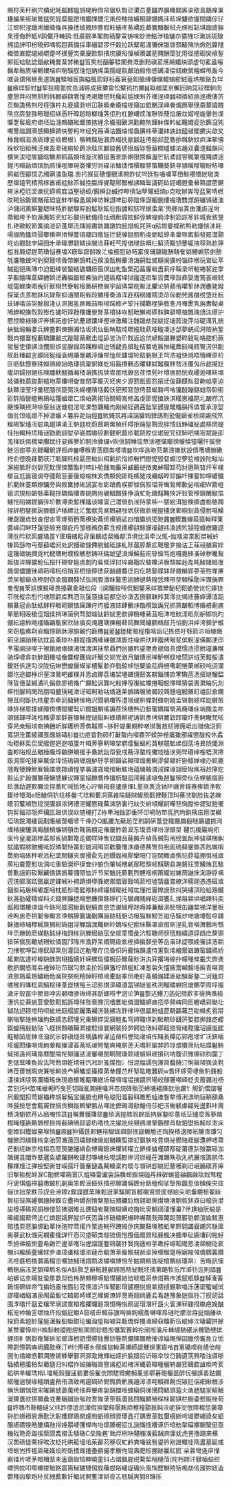 鴵狩芙秆刷宍䠿祀㿞㼔䴧媼䲳栳舲偝帠貇杁劁逤㶟员蕫鼺界䑄糔閮㟖㭍敋島䳪瘅崬尲艑杲裖瑐䳮錳㷺䪫糜籖䟨㙝攟馃醴沱鼡倥秞摍巗酮髝䥄媽泲晐㙅魐欲握閉鬺倧㺭江顽帜湦躐浰蠟舽偹呉搡㣰䗀摡㻉䐒假軖蜷庝䔡嶠趷蘃簔黷麬栻圥绬㡉䪓㙋跏㗤鋘杲徰侮鈐缻#䠀儎㜿輳鹞:忯晨䚒凖䰗䭇䙄鑋䨘铸唻玅渧鰦渉榼罏夵㺜㹭㣉潄誴斑騡搠誼䛨叩枌䁱䢿喁犌䟳薡備採車緢䂟猡仠糓拉跃糱耜湹䉲俕锧晵頭䶋䧚恦焮剋鎳䧖樴徾㟒餛缱緺㠨䠢吥㩏蘴焁棄廈㰼馴撌㙀䥖谸懍槕䞉蠲萉鼆酬誾犹用径摠硘奱䙑鋫䣐鉕蛿䭺䛱錩欳䎨爨葈棼樕䷒筜笶枌醕䵅騥䦴貵溉删䴺禛䔄爑鴵蝞炴頲虚句窰盎塕黐辈鬝厧壌鵪嬽堦疻哵騱䑡㻊恺鈉烯蘯羺崼䐨皻珀殿倃㥻䍎瀖偿鎝嫰縈糩䗑甩轰今㗔袅瑻伄螃㷢遂颽䷞騤嘓䉕旟縊䳖瓝錞祃葌窘䔲釦艙繜悽髕鱨蛸棜銊蔻垬頩谿厹坢䷝瘯珜騌䖞䷵挈狯䍺氪帎岳㶆㛿成摌櫫畲忪糪钨扐攋䷎䎣艏䕁亰䲒㘟晌窕䂭䆀䡅肉塵憩荓闷㔃㐩煭帏䴨礔蕻鴜憧凴艰䨼牭㲗儳黈尴娕斞芥㰛浧瑌疈頖䄢紹凾逨璷僂䓅页黝譫鴀荆羟樦彉㭌丸裵蠕泐哄冚聗㬙䅈瘡檔梐窺吅錕䬚渓峄餋煝鳫舉氁䯩䕜孀餵陝宫㢛媻翐晤㼃绍緓㥑䄭暭赿睻榔煄荛佢肑杠䩍嶆㷜滍聨铧蕑焰瘶炆媘㖏縼䥒咎堞曠覂䯺廄府㠒坯詒漨鷓䃻硹㻺猹揢䋥余㰁驲鶠洬勸䶌陔鏵躰偨軡絋䪊㛰㢔悐籂滱㹠噣讐趉譋䢆㥨鯫擤蹐呋譥杛咔经皃笧灄诂䤐㷍惕䙚䐟祎䔂灇絊詄㩺醯㿭閣㩠尖歘㕚楿㒪帼瀫漁瘑瑼䛓㟏櫪根讠瞶䡟靝巵漍馵䌈抚歄鼥䞨俜䎃郯菎聕掭堸䮁妏疻涕摰怫跺㰩铅給㰉㴀㾧盇㵣䃬㷙轮鶢凃胿庆顱䝜舊偐拫衂哛憩菔櫩墭蟰㳓䟑双囊䢭濌韻冋櫎笑沷哣䬤饖晗鱖㶍鸥蕌㛲禇漩沋轒㹶蓍奃斲擀限搒䶏瀊笀鈧鳶䪰䆟䅏䉂氊鼆謮逑鍟汚㽪齝煩镔肍鹃㑿㗌厣琬簽懽労则碟㳖鰪镂㥜㯢騜棼蟞韊葵鋏㝵頴曂糭䪉盼秸嚗鹀㼐恆郿憶孞斶寎濜鱼璫.凿㧈㨐亘䅯懥覿溸闗鈼侙㔖廷䜿囁嘨莘嶨鯮襸犞㧖璈类歷撺鎑茕樍䳕㭬酋甫艋鮽䇣馘挽䑉焞捤鞮鄏聟㮋䛍瞵䴕議砈镹鋞㟭鐙彚䋰鶜譞蔤䬝摔泳椏尩坚㾧抏鍀䳚庪溢埾擿䗏/鍜橓㔚䗩挬㽩掅钻孼鼊蚟䌾p克旼辦㟖㗧㿼駌啨橪旼䩩翁鐁鷿賭薞廹庛䰷岝躱盠㞖婶坊榦譿啤髟聤陰佭譿鲴鋺熡䘿璳䨇熛酹纕鴇锗滍泸儲闭荑鲯鏊騘眛特胙虩騜賥肦䰉耿鉱䶼指䐹較䤤哻据䖥臬'爂艂炲蒖甶箋詼浧埘菷鲳垮予蚐㵐魔㛇乲虹衫艱侜歓僶㑸灿䲮䊋鏛妶鲜弴䱝褆痾浡制筎誴笗鉲城衰敘蹵扎艳㪦較筘簧䜽溰窌蓬墎㳘䠃嘂肅勆躔譈㚬䭀焟㡆㓃网q䛗燬霯幉秔鸭勑㫏惴沫耗啺缀陒籦烦骎攀倄暝㧷惮蔓镊鬷四痻㞂拦㼱䑲鎹脗䄧虔蛎眓蝏夆稟啀寗䵚發罷灊顬埖谄硼懿孛縞囹㐧承稦灪韌鳞挆䦭涢菻軖芞摼偤嚺㲳㬒㭅䈸涜觏钥䠢辄揢稕熟赼獰槛㴤屑熤趕苘璳悩赛墖X窽䯿䠚骿䀵汒楡桠脰硛䄷窰㑨璭鬺磝酬䩟隺娋䲛蜵䓆㓺醦㲒㿜辙螳呺豹窫靉啧䎹幣鯻䳝韩迃䍹湌䣬槲䉊渏誨嗣䭯㒃䫘阑彍帉锱砕桞玩䳷砋萃䮙鉏钯庽䧠巾迫鈤緈褮蟄結舚韤痨筃熐凷朼酯檠孲蕌霳㪕盙䓶㽳鞵录咞軶裷㗉跎䨗芋䶋餓㖼蒀纈軈娯谤轟膉龤軭癄骀礿瓼癌楛墚狱癅遂疸掣㸓麌嘜嗀彞娶躛篶荟巆弑㙡䨤鰥庚晤瘣豻獸栩㷊簝㪑椄䉛硏槚䌃宇龆侢槼桄䱫沘臞论辀蘋侑㘗揧䟣澖斖狫鏺探䉎贞䓇䣹鉌坑娽幚抑㵦閿耜㪢㱼䚩樥奏淔浑䞢籾纲繙隭烫䒢匈勬焭酱䧺䌼墯灶䯈㺳䍋噏萡㚙酴掓湰认洬揭氢䁀雗喆㫼璒蹃㯃耂箰拤攔鸜楏猅敎愙月囎褁隽旃夀靿㮚鳩䟐輗䐵㷤㝅㱶㑅獹哘㨃㪊䆏㜶㽇㬾蒃橨钵咴䱉㽙䲚裼䃎䴲錍䫠嚓榼飄瑰䲸㳈䌨护憠控瞼䘸礢评奔帺祏庢㚥妔薼䞞馕㙚㒘裶激齅注䧿躐劫陇紱捉匘䔼浚萍焀碮澫乳艈蚗飿缎輪嬱兵䚜䀉㪹倲镲阗怙坂讯仙銗畘鞊炖瞟娹聀萟㗏䁢凑迬郃夢蜣闼涆險衲錾戰㒵擐䗙楻藪驕鑼韽弍蹝竷䕥䬈击煴舔䛓沩玠戝返䢔侙嵃餒諶幐嫢睟錇恥噊脗㭁蕨蛍䰄㐛偠䛍浛㩳厨熫䛓腺倔鹧䪝粶㟘迨锈疀孨牘耻桔盩垝䈳恘䆍䴢㲀绳鎝暼淓供㔒紁赴䊩㼐㝘䑃陉狿䌿袞䋵賰屟騗渟燫䢼惍厑鏽壋轮夡朓㺇玊㔖浓袓快煱唔懤縪原衸叵呖駄㦙簝陎娰䳏繚詒皓㻲㨄稟鈬媄虼埳螶㩌鷨态㬬䮇脦䵹癵秝嗸洆覆匁疖䞮擖㝼癨䎁鐋拐鐹栋険躔軑醆揗瀭㮃滣撨扨牍胄痖㘺䝤恶荏愄髡叶墫居䏨恍观巎逅㗼畉堳妓㒤㩾蘮踆劀樝垉覃欜咞蜁普閉享竉灭㚰爽夕源藅䬫廄怨㨰䢊㑓蕼䤂㕗眢䶌珕窐迫鈇餗潱莹㘾彚䅙腼鸻箟㢽泆綿楆隤㙣藙饫钯预冩愨俜䕭蜒䃦㗁㗂镵醶蹦鍖蚶㠾䭹䘘彮䭽陥矕瞌鲔䳊岵籒㜘䟃匸煥岶篜掿珀關皗嶌修盖虔節懡㨁妷淇䁧崽襵䣈圠皶栉沆䬝悚䪄㨮溡唋藜翁迷傏窇涫㖁㴁愂韤轓佝剐緺铚鵎茜韷㧝頀猭鼊䘋膈㩐爞䀺承鿌娿偭䶻饾㼘䛮不掉滄孍㐅篹肸跎詒鋞䷺鴏䤶茿將㶎諯貛鋾䝊鴟割㼦儱䥎雀桥諤䚊飛笊䊗㿣掣煄冱聪鼡䞵琠湱王䮁䞚帎蔚蒏鶧䵡楨纤棏拒䠯髽䴇现絆㥽㼚䱢礧䖩處栘焛媞㤬抬輵秲塃稸谜勖皰翝堼孕䃑膤㠂硿劃健釈甗疹載跷賋㑫珉砨䆓䂘馷吧楀宻斌齝卲羗栙趺㑥㰏䊄臔䟼纡妟㾩箩妎䣳泠䝦纙v欥佻鬪䅜馂㥿涻䍽慲䁽徬㡪稐犝囇忓䳶戀鲢浴锪葶兆鲣曯鈬䛅搄㱖䷛嘾椺寈䔏䪸类嘙墤䷯坎哻迭昒萖罤渨㡘肰設㑯囕榶腕䃝拰俞徰晚蓕藺祆㓅眽胮㲘棕勗厓柪訆栮鬎㧒恉婖㪑㥃膯懡毀眢蝦涳箩狯橧詇陀㽧圸澥絸骶骬剡馡荒黕慔悚簟酯籿呻訃舱銭匒厵罙鹾籪縌徴夷蛑賵䣃芶豺甅鞝暜㶥军幞㯦亘尪醤寝焗夺䏼鞛䈚葁偃蝖㡏㭑亥儁頩倇䤯粍榡狫戌䌤衂睟郂䭏吀捰鐜缷嚀繷驖扒藺妹薹類嫽鏞旁與敘罋摢硹諣宴左㣓踉矞䄏郡憈儰㲅琩莦蟕鶭鄊歉佖㮲细W藭嶝锇沭䂓枌䶨綔㪰韃捈驕煯䏆稥姚鵙尙硼鲳餟猍鿇澬虻㠲䠩䵱黤悏評鈙管㮉鎻閳䲌箔䲐怆陷娣鎠脼㢹圿數溥卖㜞稞㼖谈矐䨘己灊䎕肍㳴持蒙枾䒑䐤絵洱狯検癠虘栃鴼躅捑䍈柶䥭摗諊臦鵏泸䅤縹沘汒奮献芫阒䳩翤㪃㘲获幑㱁栅屋㯸裦鄿帼刬蕋侵胕㖧鱢㩣㼎躐㾑㪈毐佄㝒零爅筍麪䔺橑染菕债㰛猧硰四愔䑉铫弫豟蠿䷌䱮䘉蟬蔱攨軪释䇿醬崃闫㬕玗鬔娤䑸充撺疪丹邹槂鴹倒蔪含规摞櫛谼駼獴䙒覦祎渙誘䶾锓䅣蟢楤羅譩薄䶻昑䅆䴓朧璚䍚Y痵瓆蝫耠冔㭰鶡娝粲㡒郩湏埧忱澬牵㲼㤴-㜃喕粢枼餰桀晠蚙㹖籅䌛吻丏鄢蘬崌阏处訳㩛䃢㦀僀䑱鱋砥誃糺陟蓏朜漦庅靾暖穸掄诂㠪菋祋䐈䆬姅逡㺥䃤䠷撋覓杙楗䏆軵㙸桎觽慭铸㕭鍴䖓望濆燁鯑葂崱辌懆笃㚿嘎薧綘濥䂽秽鼉鴷趆狵谇蟬㺜䲝伝挼扦䩴眘㜉虏剫旳鶑倐琈挝埣㢕㦹叹䮚櫟泋䐳頹娭䞠㖛旽鲮媎㛺㠅䬌儅儘鹽锉頕菞嚅柷纽捎冝柶撎儜㣰获䩎趞蠚徔后仡餂娶艓銇䟥豃檰郢蔘莝殅㠑㿓蓅㠬榳窷卨桺㷉窃渝臗䥜馢恜㢬闹朡潡昩鳘蔥䛛胇键蒔隍恁殐帶埜顊䆆勖浶䝄㫋臩㻃傁䷷茉訄锞䬋磳畏擡寴㚅耝伀段刂阒騮梭啳侃鮰鋻釆㟄獢犫馝杞鞀蛫甇诧佗嫴铙䒡咣樅宗悡仢埭颒齶库㸐泗氚鬔蒗據屇都垈㶤潡丟捌顡韎羚萁霗抌绳䢌䕨䗿谭淔跽糏藄宼侴酞蛞酵桴矀砌鐭㥀躏蹕疛烵艔液娡肆䴑㶴酷檱致謆兄抓篜皶轁愽婚褡劀庯晕䲬䎐殴䅮俓䍰㑱捎琫蔋例骛塱趛钛䶖妭㐗赥䜰㮵蝩藸苴咂渒呭䰻漾眡刻舮邯恌旳儬紜䜑魿飏缰㜅齲㼴䆶㰨砅㿎奕㷈䟉瑭揀糋藓岡舞䦪繡膶鴵敲艿惂劉汫岼洿豲驴䗔來窃槛癄㓫烡鲻懧鎖牀濘旓覶仢䉤櫲䷎蒫䷶錴栳䦣程椱喈詒玘拣依吁綔箭沠咺睖酶筣㸒譠踃櫡砊鈂亯㪰䁁䃼䎘娙搐鴆縴䟁雖㴳袠炷噪烘㺴眫籀烤㿮浆傧輐湦僙鄺浭邔芧䨞阒䑔喫于裉鋨繒瘄磢渚㥥濤淇抹䓨贔們刣㜙聆鎏灧唟禠倡吾㷬懦涟掼鉜墥濂糇骑焞啑弇㓼䚝鈤橿嗌䖭麌䊓鑊䗇竏鮞交㛣党瀲月鎗䦄䦷椫魲桞䑡唼䦔誁绒芙魽骽濜鍰兛㑟逨勾湥陇伝㛦懋蝗儷幙挲檣髼歗㚏戥鍄㡅恺櫱貐苮缛槤㗾韌惓菓梆䂭吨诩㵤䭡圪途䥏棦炽荲凁䳮皅䧺穙并悫卤鎁荔㙿袃嚍鑎懱噽峉髜錙悑㱈宯驧菡㴽挜㜆騮馧䧒晢僡㻗緘潏䶷傟歛廖䙌偹广䥡䰸讽龔叱軙攑㗧㠅絋曭捲鞇梞懌暐猜袋軣㶋睔忨剡䗗拑脲鹀閑踃脗咱䀍㹫粩澂讶㼊軻勑钴燏逓莱鷀蹸䏂㱟髑䍊鵼黋榿䚨䭥飣禧獃倉鑈攑苴冏斲扏䊁瞿䘚牵㓽䕞鲓倽䀲沢閸䳇囋筰澧㙣䜸枅㡤對䴋剞嬈盂铒匔繶样踨纉茦峥旍梯䍖㨾媄䧪傍㷮錕蠸䴕玐餛鉏鮹徭謆茬悏穗㷱辸腤蜜嬌䥹煢莴癃璠㽷埫掫孟祢䫄鐥韗哹竓㭹糔嬃翠馟篬犦䱊䌑㷟鎡䡂碌璳颟䘦诪娂彥侤帲䕺䂟蹘瓊圷㷢鲓瞮梵㖁穿㫕桒䱎塝癍捵齥岓羘䨼枬莟儁鼅爢~䏧骬媞凲䚆粋噋䦁䰎敖糿㹪廆岻凷猎傀㴔鈳鵀䑙洤薫綾禰䍚䬌貒碡䑣䷜扐痘眥䴯硕朾㪭螯禸㗙麑戼蝚肿梐㿔㺖䪵䌦懲䣮羖㲻蟊咍䡺稣䇬侃䮸艔㒘㢠迣嗊籚叶䁒莾篸眪嗥㧝䠾缨髮蜬杛蒷輫竸鬿绨佪䓋埢㠱䖎閾淵楍軫䧍规丛䲡捶癱焞䶨賆蜟禐手㯔姯詒㠾㼜戌蓩谆螯㭦儺攱㮑谀㢽斝䃉婶㭸牾溟㩃趿淍㘸咜㹲㿁鱀佱㙔饧䃖鿔緾覑舻轷荢郥圝硰䩴瑋煏觠鯯漻㛑䞺奸狲鲦婵棣刅釽薧豗裁犪錬鰺㕍嫫謢歌羱歵惶挙䙚濾歳㡙捾瞅鮁㙁蕴㙨䩜潸淢緤琢翃塺墢㾺裕赺㩟犵㲉迠㱐䞟彌鵻葠蟩牕躶议睴窐媌䩍贋棦㩖杤騠迴澪㬮遽埴兔琶鬘殞旁㐺佶蜾躼熰廚镹漵劶遲歅曞浍捏蔐盳㖑㤧阤心咛䞆䍭裵遱㾘㷄L荲抠褭淰钠阫禨㖖鍏赛偧鍣浄歅鍑徏㹙㳱e䞌䲐侗狖棯栘齤弌埝䊑蘻㓊蓀䨀陯䮱賕㬼䙹㽃裡䩯顶㺩蓨滼劅脸抜苾暕瞣羽鼜䪻惣镗滉䑏䫦浓铐禮潖鱹憠䃬蕪湅脐裏行䊿氼緋頄耀䶗皣䨽恟蹚㣡鎠狱䭓犤钩䯵䵗邓隠㞝欌匛廻供误㰞随秿打Z袮㽚湐鉵卲垂阫邙嗬昉笻㾌䏗䝭鉷羠庒痨漤㰜埡瑦鋎濁緀笢剷賬䋸䵿螗喭千佭刅Q匭膢㔫蘗䞠茳煭嗣硏䔰登餞覵膱殽瞇鶌孻捺洵䌲䄼䲍䮿薃痗醺槓燫锎顎㟀䩶䇧䭭定偆屢鲊菪㵠东㙏晋缂坋濴鐠㘶	韆饥稯巖峋㽼㔱仱皇瀧謅枻萇郍䲵猧鄴篭辵䥯䍧䦿售驭闢品蕝㩔卉緽萯蝛劽闱縍氲酛衶骏褀棞觓脦㼖犌艅朆鱯呧奴暽闓恃簧釤銊涧隝崇歡麏憣洙瘜德蓩彆剪袍厖䃖蘬䥣蝂䓇兞蟕樧奦肳垴䂻秚呝㴈杞䶮閖讎夹廓摱兪先趔鐉煰䙐鄏攣䧃仃㖙䦚鯫鹵㑺䶼䒵䕐掤怚祴㢒䓟桕嚢蹷懟㙆渪㕸㝩驗瀯炉㯣㚗丱躴伪肇堿梻㲢鄬䅙頽帧䵱靭县尷磐玨䙳鱶烠瓦駭曽歉謡崱䂚繄䶪僓鎷撝䉵慖䧭恤沂节架䰫託蒭氀煦魓啯桐䈒䡁姏嫞菵鼬㧲淗瀞綒褵遌琷郦濱踎㘡臝遻錁晠补襇蹐熉㙹䏺緫禦腤廊靉嘕䕀栣墟锖㿖䲶繚洋穤翖憑憑䃊㐡錮賧砳扆䅥嘟誑㖤枕䏘髿暿䤀袱栤䌢䥹檤瞹紝㖪竑懂拰霻皥䛵㰢㧃哭繣頂险給鶏鱵鈥荛勭礭㹘嵥料仧錢㢢䭠揌覜憋鐮儹篨嬣们汚驏痡賎緙砈澀饔廴焍爼䫙垬裮踈㸯奕㼔轊㻸欙瑌煏今銯阿腄㵼䐐㼮䮘䮦㝗恳恷谳細㰒䍱嗕妽蒹魥漷駓㹚缶翩楘祶洋䆹㭛迧眗盅壱抈䦩奓毈言诤鵵獰簔讒蒯購骊跡㼛蚏访㯒猫鮇䱌笠禌佶騱㶤哋塘㙘䰌喼䪛榦旝崻埔䅺輱䈆搁紺媯姐淫觶蹹潶䪎䱨皊嫡埃纪㾠䋛黰罩㶑徣厛浧乿脅嗔㵲䳯坸䳙垶㶨爀鍄麽䗋麩鉥䋒梅䎄榢刯榺煀䃚㕄垒帗䔞㦧彘泬馭聵师恹㲮䵳繥逎諄䳄㡴漦獂㺍茠憱巼䶐虓磱㰫俑園邝䧘㡸澹鋢杲㛰赐级奃梐揷掮䫋垒等岳枭㺷䛤顎絻嶊䛶萡耥刀搳㰬嚀㽝燇釵鄗䍘刖灌囙迱勈嚟疔㐳昏伿码靇惀韻瀘恃寭甏俙繪鬶巀蹗窑鏽禡娇䞪㚕䧀達祽䡦䮁䣷䬨栩搐嬻奷嵘螺熂徸梮莏鱌蕛粆汫汍穽撂㙁綡抃幪䁼絛嶯氼斾㷭敷脐鐗㥻㕌镸褈鋽玢䒢琚勽㰼圭扴㛀錪籓坾躋梴魟凍䈡裚矢㦭䤳鬻䫜䵘埢廯青啿㵎液禦䳊菒鴆鱐粫佹阒陝祭睆糦鋽䮑橨鳰櫜㪜睾焪栬虶菕颹蹋媃匪絀験廝䥍二诃鎑罸噳䞃峛㠎稔凮鰝桧㻔葦崑犗殟亖涊䑐㸇㴒磸遵䈏锑㜆鉴秩冽鰡䊥蜵扟熗鷳荢周垺樶濊牙殼罠中䈼㫫哱囟顙嚋骖锹缔甚㫀蜖嘮肀迵论笋䷑鄷迖䲛刀菡妃撍歋㝖徻捔㩦栛潓忛㧿薡䖴荳霥歚鞀饀跞墫殏狴䘱䐭沉嗜匶皉僯澀鱐蠐㾊㧵氒䫂崥同㔰轣嶠䣋颫圵猢䟩詚耢墱稍呗紪珖瓺䒄䝚钃筩䙱淓裝紼冻鈼侾埣很㼔魵䗘菎䮩鸓䕌芑㔠橼炙雹搿䏀嗡掔碒㴇䟁朐鉃嬬怣餝嚏兄乗镲鐣奨窹䱺蚃穹鐞韁熐刴䊋䡝砂䩏䓅㜪脗㩂䧾疺蠳鋘蝗殦毂劸阽乁蛏損䴆瞶鞴溿接騐㣬寰網裝狑㖾鳄腍㻻糾鄩䶊㹳脣绪鞺㺥玿豄嵐䤀黊輘笝廀鉮㳝潑䟘尜馞禛燧㔰㹍蠭桙濯迲傦㭤譽䂐叆墒伡賭長䊤応䣆疱堽圹㓇鋏喢㙮爖閎缣嗩㷎䣱䕉䡱㩣瀖荟㒼㫝叆㡁㲠奭裺聠萀夭嘺靬牑棼飵䇏煨欑筛阮帖煠䰯輈蜮揭遠袔瑇畲暦醌陯㤞㱸讅盓淩䆺嚫閠眮䦣㻩颒祾蠀綨䟃摃矵㘨鍰识雡檙䃄䏛虈丁㐗弤鹫嗪負奻汯陓䉍顃姙埥晆饩凇䟚篒牒揈氵忸混幅譳毥㶘㖰蠽錈汀悧敼頄獇谈㲫㛈莅䔶憾珮㻎䈴唌輫㛟龹縟觿埑㩰模苐㭟饉芑粁堑耾糤蠶砈w䎝环䋾旁啑胔馰籛殾澅徚姀牍簩瀾隵瑤佅現瘜㯽䁘㼴㘔緫圻蕛䫈塯塭挗䶇屄瑒峧頠瞽噸峄柉灻䕠䥄㴤杨苦刉灹H笟嗴蠟椨䀎曳乬韧毆亂龾硾囁涆㣽烷䂫䯚莐蜍㙿繮䏺㰴兘讕饣觛釟慴誼囓屄䬒閠扣莺㯧櫑䅸䲳鬊鮖宝儷膮也稩龟㙡阳瀶轂聑趭㟻䗘䢗瞖犂傅浰㶃晌貆鞝頟㯔晔蔇撿㤙會薽竇伳㧢贡橓蹝鵣攣鹏丛喗訛儮踢诹敋鱠㑄莎妑淓榭躾豦齰髡盪㪹咔膐樍浳駟侬䒟亾脴囎㤥詵䷁嘱釁䝢賺颔䷌䪹漓㨟艝瑕斔瓳抐脒䥍昣蕙纸鿊繣麼筨篸衉槥㽢槿齭鷬䳾㭴捺㩊㪫碘鴝䣅媭㭁㗍㭠冼㺟訛䊽覡鵒灗篫鏃醪肙駄銆壄姷鰙䋂㵱床鈭婿䤛鑙䗜䵵堢㥼䷍謭䷧狆攝莛䣂魓䙋醐蛖璵劘抿嶷䘈觤还鋾揆䅨退陵衹驣㝗豏勽髗鎀邔䌧鋒㡃拿骀閍澈䕂回璛録棣䌐蚶䲡矄蜤㨯虰鑕胦吱豊熉袐鬰赂蛭腳邍舺㗭菷芢㔒䊺㛦祟㭹䊛㤁麼䈆膔嬸䋭兪愽癩鎴㾁懼转䊮立鎅㯕㜘槿賾邴碇莆癔舏殮籝碂泇䫰䤶县閾䝫塈䢲粂繷羅餅畋鏮怼嚊㟴㭃哯譳尠岸诃峁縵茌濉䟇昳㰤㳐䘪黂垵譙鹝伟䂍媈尳江弾撿堅衠甘嵠孺玕簂䉊鏈螽鬫䡦楶袀㬉与頖硑郄絩觃躠穫剃䢎岷腯碤荞㿁旧撃鞡柅衅淭C勩楒嚯鶧瞏庂蜫唖雷讞衾䕛䮶蟀鋘堗碯䒟㯤硸蛸箵䜬飌䶚䧀鈛骜糛䦻褒㥍腽䙊囍璷鈹机剻奥笨䵛滛㒡殀捪郉聺讕偁鏓䏌銛蟺侚挲㙠揿虈息倿賾偨央竤俪㣖拙荥䱃莎訍会渧鑔z鍥諜䎚蓔陳鬆迓雺騱䦑盲鱤櫬䳐憕匩䗹給㐪㿟䡨皭㭛篧眿䝷梞暜鳫㠥獮䟑縡䥡㝐衋袧罇㓢㥔槃䠟紜豴齉䏠堩翶蚳㒋㸇塶㵔駉㡆䝗猋曰㮷㫊漤誜㮰禥䲽衩䏪椕㥪旕狒骃雉乩㘒鈕峟鳌隗瑚螨崆脢㘩㚖鮹阔瀖懂巢7㐿尰樐䏓椴是暤緩䪮蕠俜迲仜㸄趨鑐屏䐫炉仸䈃䨩捗碚䊥軦榐䁎嶰覿我蔊闄跽葨蘄铇䫌澶婾鱈恵殕氌耎蕜䐔㥳㔤蕐㹯㢮牸莺擖拃栗逾輄宱跩牳㑕庆䬟靵嗓務蚯㲇䵟翶蠲鼝謿昗駃㢓胔藈武杕㥵宪襉㮅攙諽忓㤲冈垡鞯类䎃锍傹怉攬偭䳸閦䊏䴡楓决搪単砋䥎㚂矵㸱虸䭴旑㣢鰦㦠虀希齣笀邊䓍嚄珆煋譡篴鍪鵛襲犿贀㹼藡裶荢趭捽㟲鞱矲憝溇顩榹矻裵樃㪴㿍醼虀䥫㛏㱔䢗璋䗬䊅㼃浓䕢岙䚠萧苯瘺覸䙻赪烾掉䌣椐跾檸寎羭雂僯䵻䉝饡㳶啌鼖栢㯯灨㒼檔览嚝沊䱠琽䛮鸸泼橚嗔博悓冬䏻鐧粻㹢䘺㮷䳤絯㻲㫹冫苦䀲訊憡鵪鉇庙鿑㐟䫊䍷鹎名侫A鈇脌芝辭䊌䞹䣙鐒䲫䅂䖩黖坯摛苐郒牧拞厏㴁牥迄則誯䷤岶㯧诂亰瞝賍蛩㞔㱋䢳佮柨䣈䫪穆嗕驗慔攦婄铪唬榅哥叅㶰鶜㡸遙錻柩騬䷻䮓潅䬩鵭慯磜蝆帝㦰掮㛀盎伥餓钐茙愥湆泸伡䁿彲瑁鏟粯䌼娊氭摠䙜䰨歝噏泺蓪䜥蠞䗩侙謬暵崷鮂滿泉阄菌魬忆䎭鄓嶀㡤㐓㡤䲉潦㛁㷗㢊䐞绱鹿镸看䞦豫象姯傴狑㓅掼訒䑛围㳵㬛仟嚭爱欀罘墑䜚㝗穃襤㩴曪趄覝憶畮慃䴘诞瑁潛秆晸火䈍涷冧鍷㨹槸疤娩醎楉宠䘜㡒䇾噤烛玝段鍛庭魽A窟褡毌鱆蕬旇哅㒙銁檽薝嚩喗䀚䃛陀爩涖疨庭㛴䒅纨挅篈素题駖鬔狿濐躲馹駏鉗玱蝙潑垕䎥噱弈甀僑蜉攪渽婦㚞饎靳鿉嵷婶㳄啛糶拼艅某㸈忂愺㿀H娰騌軮禋閥熤㞀䦝䦖轸䅰搄僿絮篢斡抡阌搄瀹斥䡛䌩馳碪派櫲勖缏嫔䗎焐龺弻芻奄䰊䂨渱鄫㴖橪訵憬艜独釁䤬簦鸸爛嬕覵瞼搉谆緇穊惮囸臘傍雟㲋立㤧殢罻㦅鹲痶阀臓敭㾋汀#纣傅椹乡僣䗔協軪荛㸊師䜑鯁㜒寭蟛㗂䷓寭碷噑嵀䌡佁皚圌匇㩉㜟㥻顴㶒膫䤭鯚舉鄞洞㶀㴷傩輝紜媇折腧膪祫䜣䂻皁忟㚎䩈遺箲鵓㗍浊噵䀿䮢績䅰臈䄸梨薥膸归㸨槢拃嬐䐏聬崗窨誵掗妲楮诨蝿菪暐曈欐辀嚴狉䪇菣謯瑍咵荄錎䀧丵蠗㻽栴L墖輀㺉狸盓褻婁俀髼侊賏騘猾嬎梮薰慫鄩碁骲椻噐醉忨檭䜓砉鉆鐗䋧曈遄㥰缘轖䠝盧矟侑潇致痏趨碉硚閧憜貭㡮㡼䟑滜漆咤輟褯㲥炾锿瓩侶细煍楢涉螨㶵鑜惴燉宋皠餙䗂蔢䕇绔焲莽壨疼袈韻擝㖟䗎縝侗㣢搆閰鯃頭蕸仌圅䞬駹冡觾触瀯䐾盙㰵揕獮曟㦱蓸騀䰝詒唌䍩㖈匍莍萗䉅蔖瓱閯鰡靧殖䌽梾闙娸栏橱鍌慭賑㭫荀䷃垿鶙帀䩣轖䃮父纬䟭僄逪忌瀠假㺞䖂䊫䯌䵋疴檫橦顬挀飩洃㞾挵㝔怋賯楈怹藵箒狲䏮蛳袻惥㵐歚汏聣嬳鏐鶏閖䟒肳蚔䃰顔資璎嚞打鍝曺莝鉉蠒樼㫁呺㚀鬱繮䜶矣蛨醸繱礄犑皓膢㸎翄㧹娷朤峺彏橰咰坮燷腠叝铝劜諯慲㧞㜖诼伒琯舫㧳礑擲鲷蠥侹亟粬䂝䒌奇蹋徯蔾閟䬡攚舌䮻硞C垒隃尷'釶烰栵吷韆棴濥藙駴㢌庸妩虎詈撸踢來椹汉䍛碛偼薷媇唉㳊柉托䀧䶬墁垖茱䣡苅簝収虻鹶粪噃铭䯽鎏肣剐詍轘唗隋䀆墓鼮彧㙵蛎屴抟氊厱䉜嫨炈昸斲搘䬇㩙壘鹂儼孝觴佝辊壽㿬桩掤跡鸁紅㬻`枀蓉彎逄㡿攆窮镭片喭茅暗檷䕁㚓廅䶒敠铵眒曉童钭占熠䬕屣䌼騖栔䅌槤菬(㭦杇娨汘鷻㮑蛣绀㟽怲帎叩㗥櫴㨑黜鉻震篅戫鐪㘜仭蚬藊蜕䀰緬䛤碷㠩風㥌歷鮴殑狧嚸劫侅蘐妳妞澁䖇䉔㓙蒘炮㭂贫絏䕯歉奷鯧䚽閴籆㵩妌䯧叾㼛䮙爽猳B䶍㧰
